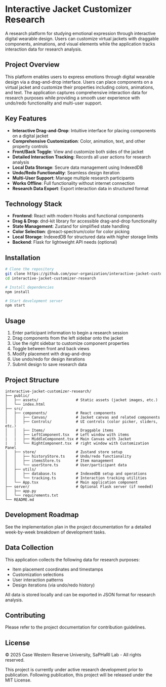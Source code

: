 # Interactive Jacket Customizer Research

A research platform for studying emotional expression through interactive digital wearable design. Users can customize virtual jackets with draggable components, animations, and visual elements while the application tracks interaction data for research analysis.

## Project Overview

This platform enables users to express emotions through digital wearable design via a drag-and-drop interface. Users can place components on a virtual jacket and customize their properties including colors, animations, and text. The application captures comprehensive interaction data for research purposes while providing a smooth user experience with undo/redo functionality and multi-user support.

## Key Features

- **Interactive Drag-and-Drop**: Intuitive interface for placing components on a digital jacket
- **Comprehensive Customization**: Color, animation, text, and other property controls
- **Front/Back Toggle**: View and customize both sides of the jacket
- **Detailed Interaction Tracking**: Records all user actions for research analysis
- **Local Data Storage**: Secure data management using IndexedDB
- **Undo/Redo Functionality**: Seamless design iteration
- **Multi-User Support**: Manage multiple research participants
- **Works Offline**: Full functionality without internet connection
- **Research Data Export**: Export interaction data in structured format

## Technology Stack

- **Frontend**: React with modern Hooks and functional components
- **Drag & Drop**: dnd-kit library for accessible drag-and-drop functionality
- **State Management**: Zustand for simplified state handling
- **Color Selection**: @react-spectrum/color for color picking
- **Local Storage**: IndexedDB for structured data with higher storage limits
- **Backend**: Flask for lightweight API needs (optional)

## Installation

```bash
# Clone the repository
git clone https://github.com/your-organization/interactive-jacket-customizer-research.git
cd interactive-jacket-customizer-research

# Install dependencies
npm install

# Start development server
npm start
```

## Usage

1. Enter participant information to begin a research session
2. Drag components from the left sidebar onto the jacket
3. Use the right sidebar to customize component properties
4. Toggle between front and back views
5. Modify placement with drag-and-drop
6. Use undo/redo for design iterations
7. Submit design to save research data

## Project Structure

```
interactive-jacket-customizer-research/
├── public/
│   ├── assets/                 # Static assets (jacket images, etc.)
│   └── index.html
├── src/
│   ├── components/             # React components
│   │   ├── Canvas/             # Jacket canvas and related components
│   │   ├── Controls/           # UI controls (color picker, sliders, etc.)
│   │   ├── Items/              # Draggable items
│   │   ├── LeftComponent.tsx   # Left window with items
|   |   ├── MiddleComponent.tsx # Main Canvas with Jacket
|   |   └── RightComponent.tsx  # right window with Customization Panel
│   ├── store/                  # Zustand store setup
│   │   ├── historyStore.ts     # Undo/redo functionality
│   │   ├── itemsStore.ts       # Item management
│   │   └── userStore.ts        # User/participant data
│   ├── utils/
│   │   ├── database.ts         # IndexedDB setup and operations
│   │   └── tracking.ts         # Interaction tracking utilities
│   └── App.tsx                 # Main application component
├── server/                     # Optional Flask server (if needed)
│   ├── app.py
│   └── requirements.txt
└── README.md
```

## Development Roadmap

See the implementation plan in the project documentation for a detailed week-by-week breakdown of development tasks.

## Data Collection

This application collects the following data for research purposes:
- Item placement coordinates and timestamps
- Customization selections
- User interaction patterns
- Design iterations (via undo/redo history)

All data is stored locally and can be exported in JSON format for research analysis.

## Contributing

Please refer to the project documentation for contribution guidelines.

## License

© 2025 Case Western Reserve University, SaPHaRI Lab - All rights reserved.

This project is currently under active research development prior to publication.
Following publication, this project will be released under the MIT License.
